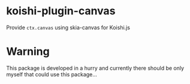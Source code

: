 # koishi-plugin-canvas

Provide `ctx.canvas` using skia-canvas for Koishi.js

# Warning

This package is developed in a hurry and currently there should be only myself that could use this package...